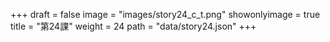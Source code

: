 +++
draft = false 
image = "images/story24_c_t.png" 
showonlyimage = true 
title = "第24課" 
weight = 24 
path = "data/story24.json" 
+++
